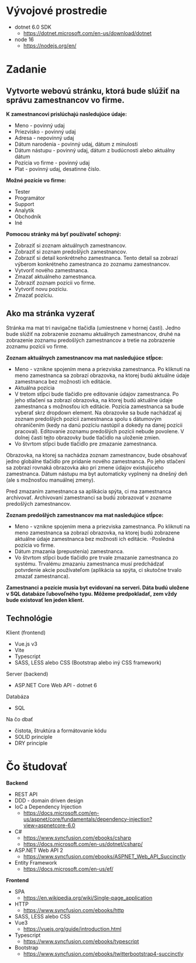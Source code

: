 # Vývojové prostredie

-   dotnet 6.0 SDK
    -   https://dotnet.microsoft.com/en-us/download/dotnet
-   node 16
    -   https://nodejs.org/en/

# Zadanie

## Vytvorte webovú stránku, ktorá bude slúžiť na správu zamestnancov vo firme.

**K zamestnancovi prislúchajú nasledujúce údaje:**

-   Meno - povinný udaj
-   Priezvisko - povinný udaj
-   Adresa - nepovinný udaj
-   Dátum narodenia - povinný udaj, dátum z minulosti
-   Dátum nástupu - povinný udaj, dátum z budúcnosti alebo aktuálny dátum
-   Pozícia vo firme - povinný udaj
-   Plat - povinný udaj, desatinne číslo.

**Možné pozície vo firme:**

-   Tester
-   Programátor
-   Support
-   Analytik
-   Obchodník
-   Iné

**Pomocou stránky má byť používateľ schopný:**

-   Zobraziť si zoznam aktuálnych zamestnancov.
-   Zobraziť si zoznam predošlých zamestnancov.
-   Zobraziť si detail konkrétneho zamestnanca. Tento detail sa zobrazí výberom konkrétneho zamestnanca zo zoznamu zamestnancov.
-   Vytvoriť nového zamestnanca.
-   Zmazať aktuálneho zamestnanca.
-   Zobraziť zoznam pozícii vo firme.
-   Vytvoriť novu pozíciu.
-   Zmazať pozíciu.

## Ako ma stránka vyzerať

Stránka ma mat tri navigačne tlačidla (umiestnene v hornej časti). Jedno bude slúžiť na zobrazenie zoznamu aktuálnych zamestnancov, druhé na zobrazenie zoznamu predošlých zamestnancov a tretie na zobrazenie zoznamu pozícii vo firme.

**Zoznam aktuálnych zamestnancov ma mat nasledujúce stĺpce:**

-   Meno - vznikne spojením mena a priezviska zamestnanca. Po kliknutí na meno zamestnanca sa zobrazí obrazovka, na ktorej budú aktuálne údaje zamestnanca bez možnosti ich editácie.
-   Aktuálna pozícia
-   V tretom stĺpci bude tlačidlo pre editovanie údajov zamestnanca. Po jeho stlačení sa zobrazí obrazovka, na ktorej budú aktuálne údaje zamestnanca s možnosťou ich editácie. Pozícia zamestnanca sa bude vyberať skrz dropdown element. Na obrazovke sa bude nachádzať aj zoznam predošlých pozícii zamestnanca spolu s dátumovým ohraničením (kedy na danú pozíciu nastúpil a dokedy na danej pozícii pracoval). Editovanie zoznamu predošlých pozícii nebude povolene. V dolnej časti tejto obrazovky bude tlačidlo na uloženie zmien.
-   Vo štvrtom stĺpci bude tlačidlo pre zmazanie zamestnanca.

Obrazovka, na ktorej sa nachádza zoznam zamestnancov, bude obsahovať jedno globálne tlačidlo pre pridanie nového zamestnanca. Po jeho stlačení sa zobrazí rovnaká obrazovka ako pri zmene údajov existujúceho zamestnanca. Dátum nástupu ma byt automaticky vyplnený na dnešný deň (ale s možnosťou manuálnej zmeny).

Pred zmazaním zamestnanca sa aplikácia spýta, ci ma zamestnanca archivovať. Archivovaní zamestnanci sa budú zobrazovať v zozname predošlých zamestnancov.

**Zoznam predošlých zamestnancov ma mat nasledujúce stĺpce:**

-   Meno - vznikne spojením mena a priezviska zamestnanca. Po kliknutí na meno zamestnanca sa zobrazí obrazovka, na ktorej budú zobrazene aktuálne údaje zamestnanca bez možnosti ich editácie.
    -Posledná pozícia vo firme.
-   Dátum zmazania (prepustenia) zamestnanca.
-   Vo štvrtom stĺpci bude tlačidlo pre trvale zmazanie zamestnanca zo systému. Trvalému zmazaniu zamestnanca musí predchádzať potvrdenie akcie používateľom (aplikácia sa spýta, ci skutočne trvalo zmazať zamestnanca).

**Zamestnanci a pozície musia byt evidovaní na serveri. Dáta budú uložene v SQL databáze ľubovoľného typu. Môžeme predpokladať, zem vždy bude existovať len jeden klient.**

## Technológie

Klient (frontend)

-   Vue.js v3
-   Vite
-   Typescript
-   SASS, LESS alebo CSS (Bootstrap alebo iný CSS framework)

Server (backend)

-   ASP.NET Core Web API - dotnet 6

Databáza

-   SQL

Na čo dbať

-   čistota, štruktúra a formátovanie kódu
-   SOLID principle
-   DRY principle

# Čo študovať

**Backend**

-   REST API
-   DDD - domain driven design
-   IoC a Dependency Injection
    -   https://docs.microsoft.com/en-us/aspnet/core/fundamentals/dependency-injection?view=aspnetcore-6.0
-   C#
    -   https://www.syncfusion.com/ebooks/csharp
    -   https://docs.microsoft.com/en-us/dotnet/csharp/
-   ASP.NET Web API 2
    -   https://www.syncfusion.com/ebooks/ASPNET_Web_API_Succinctly
-   Entity Framework
    -   https://docs.microsoft.com/en-us/ef/

**Frontend**

-   SPA
    -   https://en.wikipedia.org/wiki/Single-page_application
-   HTTP
    -   https://www.syncfusion.com/ebooks/http
-   SASS, LESS alebo CSS
-   Vue3
    -   https://vuejs.org/guide/introduction.html
-   Typescript
    -   https://www.syncfusion.com/ebooks/typescript
-   Bootstrap
    -   https://www.syncfusion.com/ebooks/twitterbootstrap4-succinctly
